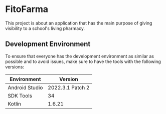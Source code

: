 # FitoFarma

This project is about an application that has the main purpose
of giving visibility to a school's living pharmacy.

## Development Environment

To ensure that everyone has the development environment as similar as
possible and to avoid issues, make sure to have the tools with the following versions:

| Environment    | Version          |
|----------------|------------------|
| Android Studio | 2022.3.1 Patch 2 |
| SDK Tools      | 34               |
| Kotlin         | 1.6.21           |
